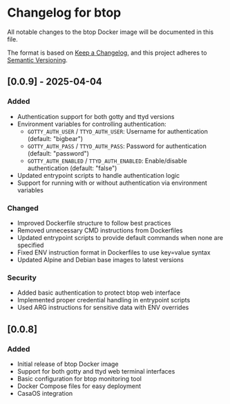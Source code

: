 # Changelog for btop

All notable changes to the btop Docker image will be documented in this file.

The format is based on [Keep a Changelog](https://keepachangelog.com/en/1.0.0/),
and this project adheres to [Semantic Versioning](https://semver.org/spec/v2.0.0.html).

## [0.0.9] - 2025-04-04

### Added

- Authentication support for both gotty and ttyd versions
- Environment variables for controlling authentication:
  - `GOTTY_AUTH_USER` / `TTYD_AUTH_USER`: Username for authentication (default: "bigbear")
  - `GOTTY_AUTH_PASS` / `TTYD_AUTH_PASS`: Password for authentication (default: "password")
  - `GOTTY_AUTH_ENABLED` / `TTYD_AUTH_ENABLED`: Enable/disable authentication (default: "false")
- Updated entrypoint scripts to handle authentication logic
- Support for running with or without authentication via environment variables

### Changed

- Improved Dockerfile structure to follow best practices
- Removed unnecessary CMD instructions from Dockerfiles
- Updated entrypoint scripts to provide default commands when none are specified
- Fixed ENV instruction format in Dockerfiles to use key=value syntax
- Updated Alpine and Debian base images to latest versions

### Security

- Added basic authentication to protect btop web interface
- Implemented proper credential handling in entrypoint scripts
- Used ARG instructions for sensitive data with ENV overrides

## [0.0.8]

### Added

- Initial release of btop Docker image
- Support for both gotty and ttyd web terminal interfaces
- Basic configuration for btop monitoring tool
- Docker Compose files for easy deployment
- CasaOS integration
